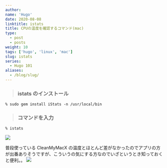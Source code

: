 ```yaml
---
author:
name: 'Hugo'
date: 2020-08-08
linktitle: istats
title: CPUの温度を確認するコマンド(mac)
type:
  - post
  - posts
weight: 10
tags: ['hugo', 'linux', 'mac']
slug: istats
series:
  - Hugo 101
aliases:
  - /blog/slug/
---
```


> ### istats のインストール

```
% sudo gem install iStats -n /usr/local/bin
```

> ### コマンドを入力

```
% istats
```

![](https://lh6.googleusercontent.com/6Qwq_7NGOugG01YJ-rGK8mZ49jZyndm9Uv0L0vOkel-2wCdWFasoHfEY84DfEHoErjxrY_wfdtTDCXCVPrd5ULggT3W7UYa9xHCcqaSgSzoahKU8LrU=w1280)

普段使っている CleanMyMacX の温度とほとんど差がなかったのでアプリの方が出番ありそうですが、こういうの気にする方なのでいざというとき知っておくと便利。。
![](https://lh5.googleusercontent.com/EqSI8e_YTiAv1cAwJ0PBrykYSNdJYePbSsFv5CKKG4EndzahSS0UhXQN5s9KwBCtTzA0E3AwMGhdyqqLg_WcPtUv7F716MAFAg1wOHMLxdFqtb9NHqJY=w1280)
